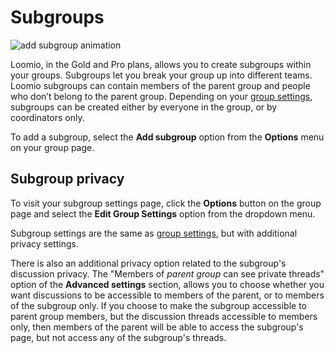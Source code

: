 # Subgroups

<img class="screenshot" alt="add subgroup animation" src="add-subgroup.gif" />

Loomio, in the Gold and Pro plans, allows you to create subgroups within your groups. Subgroups let you break your group up into different teams. Loomio subgroups can contain members of the parent group and people who don’t belong to the parent group. Depending on your [group settings](group_settings.html "goes to group settings section of the help manual"), subgroups can be created either by everyone in the group, or by coordinators only.

To add a subgroup, select the **Add subgroup** option from the **Options** menu on your group page.

## Subgroup privacy

To visit your subgroup settings page, click the **Options** button on the group page and select the **Edit Group Settings** option from the dropdown menu.

Subgroup settings are the same as [group settings](group_settings.html "goes to group settings section of the help manual"), but with additional privacy settings.

There is also an additional privacy option related to the subgroup's discussion privacy. The "Members of *parent group* can see private threads" option of the **Advanced settings** section, allows you to choose whether you want discussions to be accessible to members of the parent, or to members of the subgroup only. If you choose to make the subgroup accessible to parent group members, but the discussion threads accessible to members only, then members of the parent will be able to access the subgroup's page, but not access any of the subgroup's threads.
